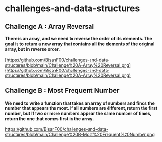 # challenges-and-data-structures

## Challenge A : Array Reversal

#### There is an array, and we need to reverse the order of its elements. The goal is to return a new array that contains all the elements of the original array, but in reverse order.

[https://github.com/BisanF00/challenges-and-data-structures/blob/main/Challenge%20A-Array%20Reversal.png](https://github.com/BisanF00/challenges-and-data-structures/blob/main/Challenge%20A-Array%20Reversal.png)


## Challenge B : Most Frequent Number

#### We need to write a function that takes an array of numbers and finds the number that appears the most. If all numbers are different, return the first number, but If two or more numbers appear the same number of times, return the one that comes first in the array.

https://github.com/BisanF00/challenges-and-data-structures/blob/main/Challenge%20B-Most%20Frequent%20Number.png
